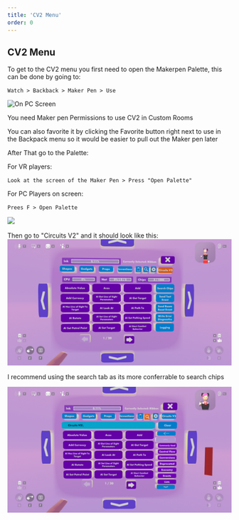 ```yaml
---
title: 'CV2 Menu'
order: 0
---
```


## CV2 Menu

To get to the CV2 menu you first need to open the Makerpen Palette, this can be done by going to:

```
Watch > Backback > Maker Pen > Use
```
![On PC Screen](https://github.com/Alexa-RR/RecRoomCV2-Docs/blob/master/content/gettingstarted/Images/-McBSkNzsmOIQS3q7QoC-ezgif-1-c0de951221a6.gif?raw=true)

<Info> You need Maker pen Permissions to use CV2 in Custom Rooms </Info>


<Info> You can also favorite it by clicking the Favorite button right next to use in the Backpack menu so it would be easier to pull out the Maker pen later </Info>

After That go to the Palette:

For VR players:
```
Look at the screen of the Maker Pen > Press "Open Palette"
```
For PC Players on screen:
```
Prees F > Open Palette
```
![](https://github.com/Alexa-RR/RecRoomCV2-Docs/blob/master/content/gettingstarted/Images/makerpenpalette.gif?raw=true)

Then go to "Circuits V2" and it should look like this:
![](https://github.com/Alexa-RR/RecRoomCV2-Docs/blob/master/content/gettingstarted/Images/CV2Menu.png?raw=true)

<Tip> I recommend using the search tab as its more conferrable to search chips </Tip>

![](https://github.com/Alexa-RR/RecRoomCV2-Docs/blob/master/content/gettingstarted/Images/CV2Search.png?raw=true)
